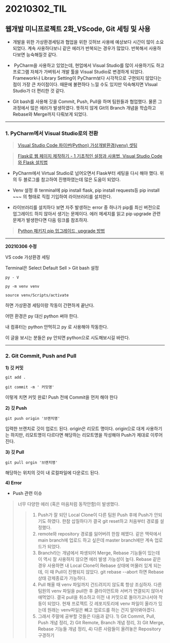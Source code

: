 20210302\_TIL
==============
웹개발 미니프로젝트 2화_VScode, Git 세팅 및 사용
----------------------------------------

-   개발을 위한 가상환경세팅과 협업을 위한 깃허브 사용에 예상보다 시간이 많이 소요되었다. 계속 사용하다보니 같은 에러가 반복되는 경우가 많았다. 반복해서 사용하다보면 능숙해질것 같다.

-    PyCharm을 사용하고 있었는데, 현업에서 Visual Studio를 많이 사용하기도 하고 프로그램 자체가 가벼워서 개발 툴을 Visual Studio로 변경하게 되었다. Framework나 Library Setting이 PyCharm보다 시각적으로 구현되지 않았다는 점이 가장 큰 차이점이다. 때문에 불편하다 느낄 수도 있지만 익숙해지면 VIsual Studio가 더 편리한 것 같다.

-   Git bash를 사용해 깃을 Commit, Push, Pull을 하며 팀원들과 협업했다. 물론 그 과정에서 많은 에러가 발생하였다. 뜻하지 않게 Git의 Branch 개념을 학습하고 Rebase와 Merge까지 다뤄보게 되었다.
---


### **1. PyCharm에서 Visual Studio로의 전환**

>[Visual Studio Code 파이썬(Python) 가상개발환경(venv) 셋팅](https://mr-spock.tistory.com/19)

>[Flask로 웹 페이지 제작하기 - 1 기초적인 설정과 사용법, Visual Studio Code와 Flask 설치법](https://hobbylists.tistory.com/entry/Flask-Flask%EB%A1%9C-%EC%9B%B9-%ED%8E%98%EC%9D%B4%EC%A7%80-%EC%A0%9C%EC%9E%91%ED%95%98%EA%B8%B0-1-%EA%B8%B0%EC%B4%88%EC%A0%81%EC%9D%B8-%EC%84%A4%EC%A0%95%EA%B3%BC-%EC%82%AC%EC%9A%A9%EB%B2%95-Visual-Studio-Code%EC%99%80-Flask-%EC%84%A4%EC%B9%98%EB%B2%95-%EA%B0%9C%EC%9D%B8%ED%94%84%EB%A1%9C%EC%A0%9D%ED%8A%B8)

-   PyCharm에서 Virtual Studio로 넘어오면서 Flask부터 세팅을 다시 해야 했다. 위의 두 블로그를 참고하여 진행하였는데 많은 도움이 되었다.  

-   Venv 설정 후 terminal에 pip install flask, pip install requests등 pip install ~~~ 의 형태로 직접 기입하여 라이브러리를 설치한다.  

-   라이브러리를 설치하다 보면 자주 발생하는 error 중 하나가 pip를 최신 버전으로 업그레이드 하지 않아서 생기는 문제이다. 에러 메세지를 읽고 pip upgrade 관련 문제가 발생한다면 다음 링크를 참조하자.    

>[Python 패키지 pip 업그레이드, upgrade 방법](https://webisfree.com/2017-08-10/python-%ED%8C%A8%ED%82%A4%EC%A7%80-pip-%EC%97%85%EA%B7%B8%EB%A0%88%EC%9D%B4%EB%93%9C-upgrade-%EB%B0%A9%EB%B2%95)

---

**20210306 수정**

VS code 가상환경 세팅  

Terminal은 Select Default Sell > Git bash 설정  
```
py - V  

py -m venv venv  

source venv/Scripts/activate  
```
하면 가상환경 세팅이랑 작동이 간편하게 끝난다.  

어떤 환경은 py 대신 python 써야 한다.  

내 컴퓨터는 python 안먹히고 py 로 사용해야 작동한다.  

이 글을 보시는 분들은 py 안되면 python으로 시도해보시길 바란다.

---


### **2. Git Commit, Push and Pull**

**1) 깃 커밋**
```
git add .

git commit -m ' 커밋명'
```
이렇게 치면 커밋 완료! Push 전에 Commit을 먼저 해야 한다

**2) 깃 Push**
```
git push origin '브랜치명'
```
입력한 브랜치로 깃이 업로드 된다. origin은 리모트 명이다. origin으로 대게 사용하기는 하지만, 리모트명이 다르다면 해당하는 리모트명을 작성해야 Push가 제대로 이루어진다.

**3) 깃 Pull**
```
git pull orgin '브랜치명'
```
해당하는 위치의 깃이 내 로컬파일에 다운로드 된다.

**4) Error**

- Push 관련 이슈
 
>   너무 다양한 에러 (혹은 마음처럼 동작안함)이 발생했다.  
>>1.  Push가 잘 되던 Local Clone이 다른 팀원 Push 후에 Push가 안되기도 하였다. 한참 삽질하다가 결국 git reset하고 처음부터 경로를 설정했다.  
>>2.  remote와 repository 경로를 잃어버려 한참 헤멨다. 같은 맥락에서 main branch에 업로드 하고 싶은데 master branch에만 계속 업로드가 되었다.  
>>3.  Branch라는 개념에서 파생되어 Merge, Rebase 기능들이 있는데 이 역시 잘 사용하지 않으면 에러 발생 가능성이 높다. Rebase 같은 경우 사용하면 내 Local Clone이 Rebase 상태에 머물러 있게 되는데, 이 때 Pull이 진행되지 않았다.   git rebase --abort 하면 Rebase 상태 강제종료가 가능하다.  
>>4.  Pull 해올 때 venv 파일까지 건드려지지 않도록 항상 조심하자. 다른 팀원의 venv 파일을 pull한 후 클라이언트와 서버가 연결되지 않아서 애먹었다. 결국 pull을 취소하고 이전 내 커밋으로 돌아가고나서야 작동이 되었다. 현재 프로젝트 깃 레포지토리에 venv 파일이 올라가 있는데 원래는 venv파일은 뺴고 업로드를 하는 건지 알아봐야겠다.  
>>5.  그래서 주말에 공부할 것들은 다음과 같다. 1) Git Commit, Pull, Push 개념 정리, 2) Git Remote, Branch 개념 정리, 3) Git Merge, Rebase 기능들 개념 정리, 4) 다른 사람들이 올려놓은 Repository 구경하기  